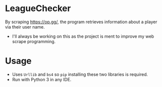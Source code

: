 # LeagueChecker
By scraping https://op.gg/, the program retrieves information about a player via their user name.

- I'll always be working on this as the project is ment to improve my web scrape programming.

# Usage
- Uses ```Urllib``` and ```bs4``` so ```pip``` installing these two libraries is required.
- Run with Python 3 in any IDE.
